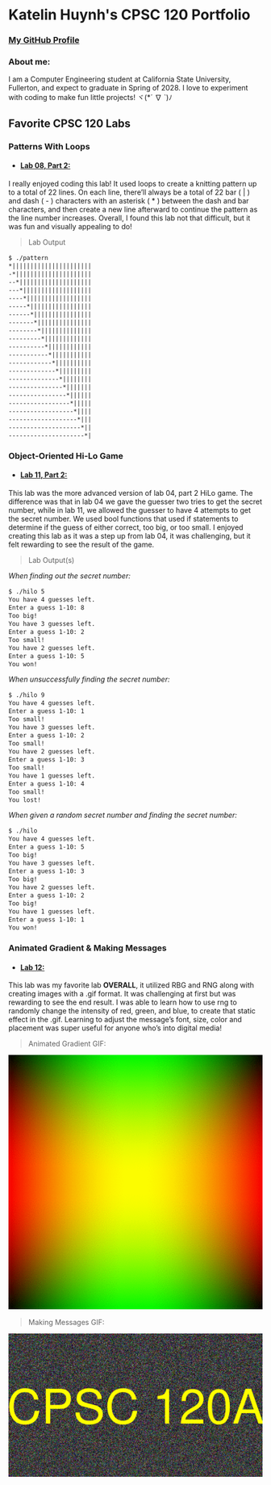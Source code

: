 # Katelin Huynh's CPSC 120 Portfolio

### [My GitHub Profile](https://github.com/19khuynh)
### About me: 
I am a Computer Engineering student at California State University, Fullerton, and expect to graduate in Spring of 2028. I love to experiment with coding to make fun little projects! ヾ(*´ ∇ `)ﾉ


## Favorite CPSC 120 Labs ##
### Patterns With Loops
* #### [Lab 08, Part 2:](https://github.com/cpsc-spring-2025/cpsc-120-lab-08-katelin_isaiah/tree/main/part-2)
I really enjoyed coding this lab! It used loops to create a knitting pattern up to a total of 22 lines. On each line, there’ll always be a total of 22 bar ( | ) and dash ( - ) characters with an asterisk ( * ) between the dash and bar characters, and then create a new line afterward to continue the pattern as the line number increases. Overall, I found this lab not that difficult, but it was fun and visually appealing to do!

> Lab Output
```
$ ./pattern 
*||||||||||||||||||||||
-*|||||||||||||||||||||
--*||||||||||||||||||||
---*|||||||||||||||||||
----*||||||||||||||||||
-----*|||||||||||||||||
------*||||||||||||||||
-------*|||||||||||||||
--------*||||||||||||||
---------*|||||||||||||
----------*||||||||||||
-----------*|||||||||||
------------*||||||||||
-------------*|||||||||
--------------*||||||||
---------------*|||||||
----------------*||||||
-----------------*|||||
------------------*||||
-------------------*|||
--------------------*||
---------------------*|
```

### Object-Oriented Hi-Lo Game
* #### [Lab 11, Part 2:](https://github.com/cpsc-spring-2025/cpsc-120-lab-11-ethan_kate/tree/main/part-2)
This lab was the more advanced version of lab 04, part 2 HiLo game. The difference was that in lab 04 we gave the guesser two tries to get the secret number, while in lab 11, we allowed the guesser to have 4 attempts to get the secret number. We used bool functions that used if statements to determine if the guess of either correct, too big, or too small. I enjoyed creating this lab as it was a step up from lab 04, it was challenging, but it felt rewarding to see the result of the game.

> Lab Output(s)

*When finding out the secret number:*
```
$ ./hilo 5
You have 4 guesses left.
Enter a guess 1-10: 8
Too big!
You have 3 guesses left.
Enter a guess 1-10: 2
Too small!
You have 2 guesses left.
Enter a guess 1-10: 5
You won!
```

*When unsuccessfully finding the secret number:*
```
$ ./hilo 9
You have 4 guesses left.
Enter a guess 1-10: 1
Too small!
You have 3 guesses left.
Enter a guess 1-10: 2
Too small!
You have 2 guesses left.
Enter a guess 1-10: 3
Too small!
You have 1 guesses left.
Enter a guess 1-10: 4
Too small!
You lost!
```

*When given a random secret number and finding the secret number:*
```
$ ./hilo
You have 4 guesses left.
Enter a guess 1-10: 5
Too big!
You have 3 guesses left.
Enter a guess 1-10: 3
Too big!
You have 2 guesses left.
Enter a guess 1-10: 2
Too big!
You have 1 guesses left.
Enter a guess 1-10: 1
You won!
```


### Animated Gradient & Making Messages
* #### [Lab 12:](https://github.com/cpsc-spring-2025/cpsc-120-lab-12-kate_cody/tree/main)
This lab was my favorite lab **OVERALL**, it utilized RBG and RNG along with creating images with a .gif format. It was challenging at first but was rewarding to see the end result. I was able to learn how to use rng to randomly change the intensity of red, green, and blue, to create that static effect in the .gif. Learning to adjust the message’s font, size, color and placement was super useful for anyone who’s into digital media!


> Animated Gradient GIF:

![Animated Gradient](https://github.com/19khuynh/19khuynh.github.io/blob/main/images/animated_gradient.gif)

> Making Messages GIF:

![Making Messages](https://github.com/19khuynh/19khuynh.github.io/blob/main/images/making_messages.gif)
